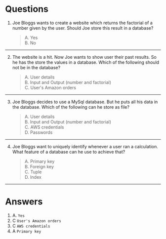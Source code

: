 # Questions
1. Joe Bloggs wants to create a website which returns the factorial of a number given by the user.
Should Joe store this result in a database?
    >A. Yes \
    B. No
---
2. The website is a hit. Now Joe wants to show user their past results. So he has the store the values in a database.
Which of the following should not be in the database?

    >A. User details \
    B. Input and Output (number and factorial) \
    C. User's Amazon orders
---
3. Joe Bloggs decides to use a MySql database. But he puts all his data in the database. Which of the following can he store as file?
    >A. User details \
    B. Input and Output (number and factorial) \
    C. AWS credentials  \
    D. Passwords
---
4. Joe Bloggs want to uniquely identify whenever a user ran a calculation. What feature of a database can he use to achieve that?
    >A. Primary key \
    B. Foreign key \
    C. Tuple \
    D. Index

---
# Answers
1. A. `Yes`
2. C `User's Amazon orders`
3. C `AWS credentials`
4. A `Primary key`